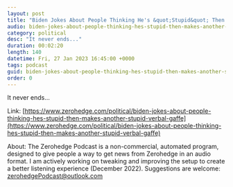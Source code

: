 ```yaml
---
layout: post
title: "Biden Jokes About People Thinking He's &quot;Stupid&quot; Then Makes Another Stupid Verbal Gaffe"
audio: biden-jokes-about-people-thinking-hes-stupid-then-makes-another-stupid-verbal-gaffe-0
category: political
desc: "It never ends..."
duration: 00:02:20
length: 140
datetime: Fri, 27 Jan 2023 16:45:00 +0000
tags: podcast
guid: biden-jokes-about-people-thinking-hes-stupid-then-makes-another-stupid-verbal-gaffe-0
order: 0
---
```

It never ends...

Link: [https://www.zerohedge.com/political/biden-jokes-about-people-thinking-hes-stupid-then-makes-another-stupid-verbal-gaffe](https://www.zerohedge.com/political/biden-jokes-about-people-thinking-hes-stupid-then-makes-another-stupid-verbal-gaffe)

About: The Zerohedge Podcast is a non-commercial, automated program, designed to give people a way to get news from Zerohedge in an audio format.  I am actively working on tweaking and improving the setup to create a better listening experience (December 2022).  Suggestions are welcome: [zerohedgePodcast@outlook.com](mailto:zerohedgePodcast@outlook.com)